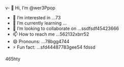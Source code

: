 v- 👋 Hi, I’m @wer3Ppop
- 👀 I’m interested in ...73
- 🌱 I’m currently learning ...
- 💞️ I’m looking to collaborate on ...ssdfsdf45423666
- 📫 How to reach me ...562132xbrr52
- 😄 Pronouns: ...78bgg4744
- ⚡ Fun fact: ...sfd44487783gee54
fdssd
<!---jl456asdgjllm.lm45
wer3Ppop/wer3Ppop is a ✨ special ✨ repository 2because its `README.md` (this file) appears on your GitHub profile.
You can click the Preview link to take a look at your changes.
--->465hty
